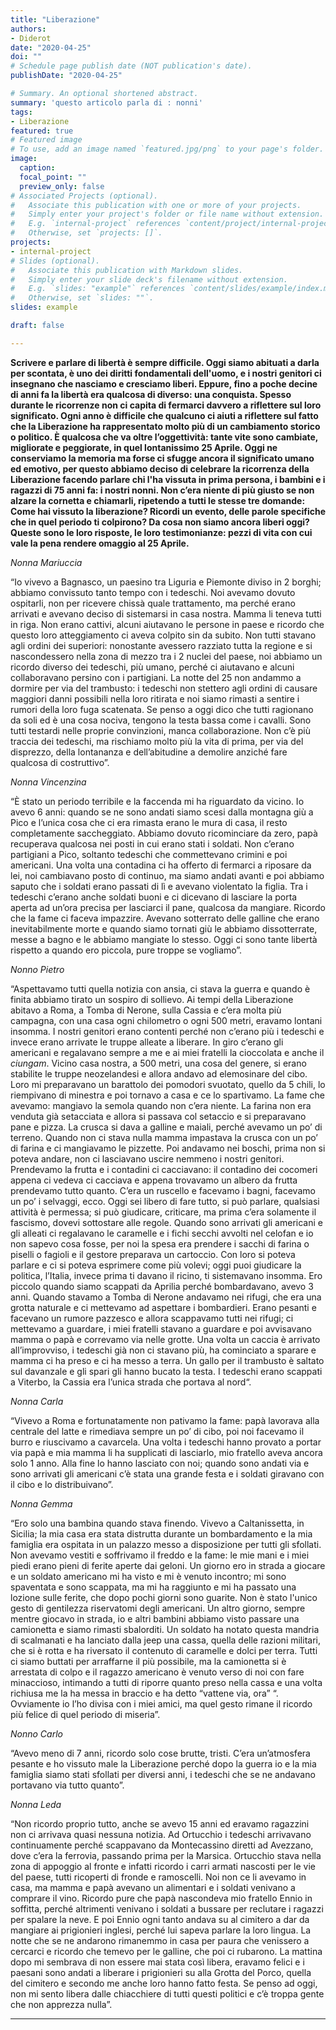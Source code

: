```yaml
---
title: "Liberazione"
authors:
- Diderot
date: "2020-04-25"
doi: ""
# Schedule page publish date (NOT publication's date).
publishDate: "2020-04-25"

# Summary. An optional shortened abstract.
summary: 'questo articolo parla di : nonni'
tags:
- Liberazione
featured: true
# Featured image
# To use, add an image named `featured.jpg/png` to your page's folder. 
image:
  caption: 
  focal_point: ""
  preview_only: false
# Associated Projects (optional).
#   Associate this publication with one or more of your projects.
#   Simply enter your project's folder or file name without extension.
#   E.g. `internal-project` references `content/project/internal-project/index.md`.
#   Otherwise, set `projects: []`.
projects:
- internal-project
# Slides (optional).
#   Associate this publication with Markdown slides.
#   Simply enter your slide deck's filename without extension.
#   E.g. `slides: "example"` references `content/slides/example/index.md`.
#   Otherwise, set `slides: ""`.
slides: example

draft: false

---
```


**Scrivere e parlare di libertà è sempre difficile. Oggi siamo abituati a darla per scontata, è uno dei diritti fondamentali dell'uomo, e i nostri genitori ci insegnano che nasciamo e cresciamo liberi. Eppure, fino a poche decine di anni fa la libertà era qualcosa di diverso: una conquista.
Spesso durante le ricorrenze non ci capita di fermarci davvero a riflettere sul loro significato. Ogni anno è difficile che qualcuno ci aiuti a riflettere sul fatto che la Liberazione ha rappresentato molto più di un cambiamento storico o politico. È qualcosa che va oltre l’oggettività: tante vite sono cambiate, migliorate e peggiorate, in quel lontanissimo 25 Aprile.
Oggi ne conserviamo la memoria ma forse ci sfugge ancora il significato umano ed emotivo, per questo abbiamo deciso di celebrare la ricorrenza della Liberazione facendo parlare chi l'ha vissuta in prima persona, i bambini e i ragazzi di 75 anni fa: i nostri nonni.
Non c’era niente di più giusto se non alzare la cornetta e chiamarli, ripetendo a tutti le stesse tre domande:
Come hai vissuto la liberazione? 
Ricordi un evento, delle parole specifiche che in quel periodo ti colpirono?
Da cosa non siamo ancora liberi oggi?
Queste sono le loro risposte, le loro testimonianze: pezzi di vita con cui vale la pena rendere omaggio al 25 Aprile.**

*Nonna Mariuccia*

“Io vivevo a Bagnasco, un paesino tra Liguria e Piemonte diviso in 2 borghi; abbiamo convissuto tanto tempo con i tedeschi. 
Noi avevamo dovuto ospitarli, non per ricevere chissà quale trattamento, ma perché erano arrivati e avevano deciso di sistemarsi in casa nostra. 
Mamma li teneva tutti in riga. 
Non erano cattivi, alcuni aiutavano le persone in paese e ricordo che questo loro atteggiamento ci aveva colpito sin da subito. 
Non tutti stavano agli ordini dei superiori: nonostante avessero razziato tutta la regione e si nascondessero nella zona di mezzo tra i 2 nuclei del paese, noi abbiamo un ricordo diverso dei tedeschi, più umano, perché ci aiutavano e alcuni collaboravano persino con i partigiani. 
La notte del 25 non andammo a dormire per via del trambusto: i tedeschi non stettero agli ordini di causare maggiori danni possibili nella loro ritirata e noi siamo rimasti a sentire i rumori della loro fuga scatenata.
Se penso a oggi dico che tutti ragionano da soli ed è una cosa nociva, tengono la testa bassa come i cavalli. Sono tutti testardi nelle proprie convinzioni, manca collaborazione. 
Non c’è più traccia dei tedeschi, ma rischiamo molto più la vita di prima, per via del disprezzo, della lontananza e dell’abitudine a demolire anziché fare qualcosa di costruttivo”.

*Nonna Vincenzina*

“È stato un periodo terribile e la faccenda mi ha riguardato da vicino. 
Io avevo 6 anni: quando se ne sono andati siamo scesi dalla montagna giù a Pico e l’unica cosa che ci era rimasta erano le mura di casa, il resto completamente saccheggiato. 
Abbiamo dovuto ricominciare da zero, papà recuperava qualcosa nei posti in cui erano stati i soldati. 
Non c’erano partigiani a Pico, soltanto tedeschi che commettevano crimini e poi americani. Una volta una contadina ci ha offerto di fermarci a riposare da lei, noi cambiavano posto di continuo, ma siamo andati avanti e poi abbiamo saputo che i soldati erano passati di lì e avevano violentato la figlia. 
Tra i tedeschi c’erano anche soldati buoni e ci dicevano di lasciare la porta aperta ad un’ora precisa per lasciarci il pane, qualcosa da mangiare. Ricordo che la fame ci faceva impazzire. Avevano sotterrato delle galline che erano inevitabilmente morte e quando siamo tornati giù le abbiamo dissotterrate, messe a bagno e le abbiamo mangiate lo stesso.
Oggi ci sono tante libertà rispetto a quando ero piccola, pure troppe se vogliamo”.

*Nonno Pietro*

“Aspettavamo tutti quella notizia con ansia, ci stava la guerra e quando è finita abbiamo tirato un sospiro di sollievo. 
Ai tempi della Liberazione abitavo a Roma, a Tomba di Nerone, sulla Cassia e c’era molta più campagna, con una casa ogni chilometro o ogni 500 metri, eravamo lontani insomma. I nostri genitori erano contenti perché non c’erano più i tedeschi e invece erano arrivate le truppe alleate a liberare.  In giro c’erano gli americani e regalavano sempre a me e ai miei fratelli la cioccolata e anche il *ciungam*.
Vicino casa nostra, a 500 metri, una cosa del genere, si erano stabilite le truppe neozelandesi e allora andavo ad elemosinare del cibo. Loro mi preparavano un barattolo dei pomodori svuotato, quello da 5 chili, lo riempivano di minestra e poi tornavo a casa e ce lo spartivamo. 
La fame che avevamo: mangiavo la semola quando non c’era niente. La farina non era venduta già setacciata e allora si passava col setaccio e si preparavano pane e pizza. La crusca si dava a galline e maiali, perché avevamo un po’ di terreno. Quando non ci stava nulla mamma impastava la crusca con un po’ di farina e ci mangiavamo le pizzette.
Poi andavamo nei boschi, prima non si poteva andare, non ci lasciavano uscire nemmeno i nostri genitori. Prendevamo la frutta e i contadini ci cacciavano: il contadino dei cocomeri appena ci vedeva ci cacciava e appena trovavamo un albero da frutta prendevamo tutto quanto. C’era un ruscello e facevamo i bagni, facevamo un po’ i selvaggi, ecco.
Oggi sei libero di fare tutto, si può parlare, qualsiasi attività è permessa; si può giudicare, criticare, ma prima c’era solamente il fascismo, dovevi sottostare alle regole. 
Quando sono arrivati gli americani e gli alleati ci regalavano le caramelle e i fichi secchi avvolti nel celofan e io non sapevo cosa fosse, per noi la spesa era prendere i sacchi di farina o piselli o fagioli e il gestore preparava un cartoccio. Con loro si poteva parlare e ci si poteva esprimere come più volevi; oggi puoi giudicare la politica, l’Italia, invece prima ti davano il ricino, ti sistemavano insomma. 
Ero piccolo quando siamo scappati da Aprilia perché bombardavano, avevo 3 anni. Quando stavamo a Tomba di Nerone andavamo nei rifugi, che era una grotta naturale e ci mettevamo ad aspettare i bombardieri. Erano pesanti e facevano un rumore pazzesco e allora scappavamo tutti nei rifugi; ci mettevamo a guardare, i miei fratelli stavano a guardare e poi avvisavano mamma o papà e correvamo via nelle grotte. Una volta un caccia è arrivato all’improvviso, i tedeschi già non ci stavano più, ha cominciato a sparare e mamma ci ha preso e ci ha messo a terra. Un gallo per il trambusto è saltato sul davanzale e gli spari gli hanno bucato la testa. I tedeschi erano scappati a Viterbo, la Cassia era l’unica strada che portava al nord“.

*Nonna Carla*

“Vivevo a Roma e fortunatamente non pativamo la fame: papà lavorava alla centrale del latte e rimediava sempre un po’ di cibo, poi noi facevamo il burro e riuscivamo a cavarcela. 
Una volta i tedeschi hanno provato a portar via papà e mia mamma li ha supplicati di lasciarlo, mio fratello aveva ancora solo 1 anno. Alla fine lo hanno lasciato con noi; quando sono andati via e sono arrivati gli americani c’è stata una grande festa e i soldati giravano con il cibo e lo distribuivano”.

*Nonna Gemma*

“Ero solo una bambina quando stava finendo. 
Vivevo a Caltanissetta, in Sicilia; la mia casa era stata distrutta durante un bombardamento e la mia famiglia era ospitata in un palazzo messo a disposizione per tutti gli sfollati. Non avevamo vestiti e soffrivamo il freddo e la fame: le mie mani e i miei piedi erano pieni di ferite aperte dai geloni.
Un giorno ero in strada a giocare e un soldato americano mi ha visto e mi è venuto incontro; mi sono spaventata e sono scappata, ma mi ha raggiunto e mi ha passato una lozione sulle ferite, che dopo pochi giorni sono guarite.
Non è stato l'unico gesto di gentilezza riservatomi degli americani.
Un altro giorno, sempre mentre giocavo in strada, io e altri bambini abbiamo visto passare una camionetta e siamo rimasti sbalorditi. Un soldato ha notato questa mandria di scalmanati e ha lanciato dalla jeep una cassa, quella delle razioni militari, che si è rotta e ha riversato il contenuto di caramelle e dolci per terra. Tutti ci siamo buttati per arraffarne il più possibile, ma la camionetta si è arrestata di colpo e il ragazzo americano è venuto verso di noi con fare minaccioso, intimando a tutti di riporre quanto preso nella cassa e una volta richiusa me la ha messa in braccio e ha detto “vattene via, ora” “.
Ovviamente io l’ho divisa con i miei amici, ma quel gesto rimane il ricordo più felice di quel periodo di miseria”.

*Nonno Carlo*

“Avevo meno di 7 anni, ricordo solo cose brutte, tristi. 
C’era un’atmosfera pesante e ho vissuto male la Liberazione perché dopo la guerra io e la mia famiglia siamo stati sfollati per diversi anni, i tedeschi che se ne andavano portavano via tutto quanto”.

*Nonna Leda*

“Non ricordo proprio tutto, anche se avevo 15 anni ed eravamo ragazzini non ci arrivava quasi nessuna notizia. Ad Ortucchio i tedeschi arrivavano continuamente perché scappavano da Montecassino diretti ad Avezzano, dove c’era la ferrovia, passando prima per la Marsica. Ortucchio stava nella zona di appoggio al fronte e infatti ricordo i carri armati nascosti per le vie del paese, tutti ricoperti di fronde e ramoscelli. Noi non ce li avevamo in casa, ma mamma e papà avevano un alimentari e i soldati venivano a comprare il vino. 
Ricordo pure che papà nascondeva mio fratello Ennio in soffitta, perché altrimenti venivano i soldati a bussare per reclutare i ragazzi per spalare la neve. E poi Ennio ogni tanto andava su al cimitero a dar da mangiare ai prigionieri inglesi, perché lui sapeva parlare la loro lingua. La notte che se ne andarono rimanemmo in casa per paura che venissero a cercarci e ricordo che temevo per le galline, che poi ci rubarono. La mattina dopo mi sembrava di non essere mai stata così libera, eravamo felici e i paesani sono andati a liberare i prigionieri su alla Grotta del Porco, quella del cimitero e secondo me anche loro hanno fatto festa.
Se penso ad oggi, non mi sento libera dalle chiacchiere di tutti questi politici e c’è troppa gente che non apprezza nulla”.

---
